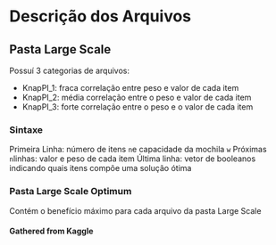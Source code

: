 # Descrição dos Arquivos

## Pasta Large Scale

Possuí 3 categorias de arquivos:

- KnapPI_1: fraca correlação entre peso e valor de cada item
- KnapPI_2: média correlação entre o peso e valor de cada item
- KnapPI_3: forte correlação entre o peso e o valor de cada item

### Sintaxe

Primeira Linha: número de itens `n`e capacidade da mochila `w`
Próximas `n`linhas: valor e peso de cada item
Última linha: vetor de booleanos indicando quais itens compõe uma solução ótima

### Pasta Large Scale Optimum

Contém o benefício máximo para cada arquivo da pasta Large Scale

#### Gathered from Kaggle
